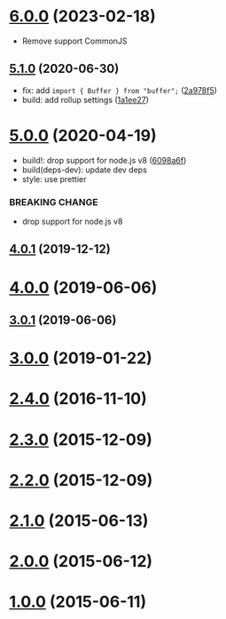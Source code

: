 # [6.0.0](https://github.com/bouzuya/node-wsse/compare/v5.1.0...v6.0.0) (2023-02-18)

- Remove support CommonJS

## [5.1.0](https://github.com/bouzuya/node-wsse/compare/v5.0.0...v5.1.0) (2020-06-30)

- fix: add `import { Buffer } from "buffer";` ([2a978f5](https://github.com/bouzuya/node-wsse/commit/2a978f5))
- build: add rollup settings ([1a1ee27](https://github.com/bouzuya/node-wsse/commit/1a1ee27))

# [5.0.0](https://github.com/bouzuya/node-wsse/compare/v4.0.1...v5.0.0) (2020-04-19)

- build!: drop support for node.js v8 ([6098a6f](https://github.com/bouzuya/node-wsse/commit/6098a6f))
- build(deps-dev): update dev deps
- style: use prettier

### BREAKING CHANGE

- drop support for node.js v8

## [4.0.1](https://github.com/bouzuya/node-wsse/compare/v4.0.0...v4.0.1) (2019-12-12)

# [4.0.0](https://github.com/bouzuya/node-wsse/compare/v3.0.1...v4.0.0) (2019-06-06)

## [3.0.1](https://github.com/bouzuya/node-wsse/compare/v3.0.0...v3.0.1) (2019-06-06)

# [3.0.0](https://github.com/bouzuya/node-wsse/compare/2.4.0...v3.0.0) (2019-01-22)

# [2.4.0](https://github.com/bouzuya/node-wsse/compare/2.3.0...2.4.0) (2016-11-10)

# [2.3.0](https://github.com/bouzuya/node-wsse/compare/2.2.0...2.3.0) (2015-12-09)

# [2.2.0](https://github.com/bouzuya/node-wsse/compare/2.1.0...2.2.0) (2015-12-09)

# [2.1.0](https://github.com/bouzuya/node-wsse/compare/2.0.0...2.1.0) (2015-06-13)

# [2.0.0](https://github.com/bouzuya/node-wsse/compare/1.0.0...2.0.0) (2015-06-12)

# [1.0.0](https://github.com/bouzuya/node-wsse/compare/0.0.3...1.0.0) (2015-06-11)
